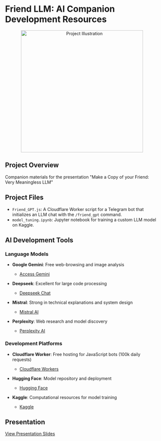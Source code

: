 # Friend LLM: AI Companion Development Resources

<p align="center">
  <img src="https://github.com/user-attachments/assets/a7532b34-7a75-4840-9c38-eef168162f98" width="400" alt="Project Illustration">
</p>

## Project Overview
Companion materials for the presentation "Make a Copy of your Friend: Very Meaningless LLM"

## Project Files
- `Friend_GPT.js`: A Cloudflare Worker script for a Telegram bot that initializes an LLM chat with the `/friend_gpt` command.
- `model_tuning.ipynb`: Jupyter notebook for training a custom LLM model on Kaggle.

## AI Development Tools

### Language Models
- **Google Gemini**: Free web-browsing and image analysis
  - [Access Gemini](https://gemini.google.com/app)

- **Deepseek**: Excellent for large code processing
  - [Deepseek Chat](https://chat.deepseek.com/)

- **Mistral**: Strong in technical explanations and system design
  - [Mistral AI](https://mistral.ai/)

- **Perplexity**: Web research and model discovery
  - [Perplexity AI](https://www.perplexity.ai/)

### Development Platforms
- **Cloudflare Worker**: Free hosting for JavaScript bots (100k daily requests)
  - [Cloudflare Workers](https://workers.cloudflare.com/)

- **Hugging Face**: Model repository and deployment
  - [Hugging Face](https://huggingface.co/)

- **Kaggle**: Computational resources for model training
  - [Kaggle](https://www.kaggle.com/)

## Presentation
[View Presentation Slides](https://docs.google.com/presentation/d/1SXJzhXNg7AbmrcmK0wZWLKhXmptjeBaEOugi0a1wLp4/edit?usp=sharing)
